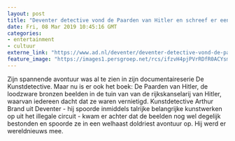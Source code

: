 ```yaml
---
layout: post
title: "Deventer detective vond de Paarden van Hitler en schreef er een boek over: ‘Ik heb ze zelf nog niet eens gezien’"
date: Fri, 08 Mar 2019 10:45:16 GMT
categories: 
- entertainment 
- cultuur 
externe_link: "https://www.ad.nl/deventer/deventer-detective-vond-de-paarden-van-hitler-en-schreef-er-een-boek-over-ik-heb-ze-zelf-nog-niet-eens-gezien~aed910a5/"
feature_image: "https://images1.persgroep.net/rcs/ifzvH4pjPVrRDfR0ACYsmogriNg/diocontent/138043213/_fitwidth/400/?appId=21791a8992982cd8da851550a453bd7f&quality=0.7"
---
```


Zijn spannende avontuur was al te zien in zijn documentaireserie De Kunstdetective. Maar nu is er ook het boek: De Paarden van Hitler, de loodzware bronzen beelden in de tuin van van de rijkskanselarij van Hitler, waarvan iedereen dacht dat ze waren vernietigd. Kunstdetective Arthur Brand uit Deventer - hij spoorde inmiddels talrijke belangrijke kunstwerken op uit het illegale circuit -  kwam er achter dat de beelden nog wel degelijk bestonden en spoorde ze in een welhaast doldriest avontuur op. Hij werd er wereldnieuws mee.
